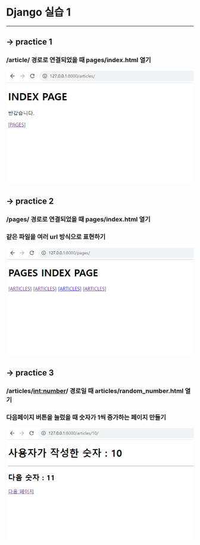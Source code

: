 # Django 실습 1
------

## &rarr; practice 1
### /article/ 경로로 연결되었을 때 pages/index.html 열기

![Alt text](articles_page.PNG)

## &rarr; practice 2
### /pages/ 경로로 연결되었을 때 pages/index.html 열기
### 같은 파일을 여러 url 방식으로 표현하기

![Alt text](pages_page.PNG)

## &rarr; practice 3
### /articles/<int:number>/ 경로일 때 articles/random_number.html 열기
### 다음페이지 버튼을 눌렀을 때 숫자가 1씩 증가하는 페이지 만들기

![Alt text](random_num.PNG)